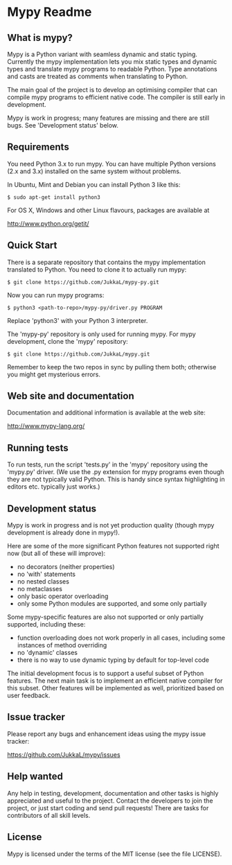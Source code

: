 Mypy Readme
===========


What is mypy?
-------------

Mypy is a Python variant with seamless dynamic and static typing.
Currently the mypy implementation lets you mix static types and
dynamic types and translate mypy programs to readable Python.  Type
annotations and casts are treated as comments when translating to
Python.

The main goal of the project is to develop an optimising compiler that
can compile mypy programs to efficient native code.  The compiler is
still early in development.

Mypy is work in progress; many features are missing and there are
still bugs.  See 'Development status' below.


Requirements
------------

You need Python 3.x to run mypy.  You can have multiple Python
versions (2.x and 3.x) installed on the same system without problems.

In Ubuntu, Mint and Debian you can install Python 3 like this:

    $ sudo apt-get install python3

For OS X, Windows and other Linux flavours, packages are available at

  http://www.python.org/getit/


Quick Start
-----------
  
There is a separate repository that contains the mypy implementation
translated to Python.  You need to clone it to actually run mypy:

    $ git clone https://github.com/JukkaL/mypy-py.git

Now you can run mypy programs:

    $ python3 <path-to-repo>/mypy-py/driver.py PROGRAM

Replace 'python3' with your Python 3 interpreter.

The 'mypy-py' repository is only used for running mypy.  For mypy
development, clone the 'mypy' repository:

    $ git clone https://github.com/JukkaL/mypy.git

Remember to keep the two repos in sync by pulling them both; otherwise
you might get mysterious errors.


Web site and documentation
--------------------------

Documentation and additional information is available at the web site:

  http://www.mypy-lang.org/


Running tests
-------------

To run tests, run the script 'tests.py' in the 'mypy' repository using
the 'mypy.py' driver.  (We use the .py extension for mypy programs
even though they are not typically valid Python.  This is handy since
syntax highlighting in editors etc. typically just works.)


Development status
------------------

Mypy is work in progress and is not yet production quality (though
mypy development is already done in mypy!).

Here are some of the more significant Python features not supported
right now (but all of these will improve):

 - no decorators (neither properties)
 - no 'with' statements
 - no nested classes
 - no metaclasses
 - only basic operator overloading
 - only some Python modules are supported, and some only partially

Some mypy-specific features are also not supported or only partially
supported, including these:

 - function overloading does not work properly in all cases, including
   some instances of method overriding
 - no 'dynamic' classes
 - there is no way to use dynamic typing by default for top-level code

The initial development focus is to support a useful subset of Python
features.  The next main task is to implement an efficient native
compiler for this subset.  Other features will be implemented as well,
prioritized based on user feedback.


Issue tracker
-------------

Please report any bugs and enhancement ideas using the mypy issue
tracker:

  https://github.com/JukkaL/mypy/issues


Help wanted
-----------

Any help in testing, development, documentation and other tasks is
highly appreciated and useful to the project.  Contact the developers
to join the project, or just start coding and send pull requests!
There are tasks for contributors of all skill levels.


License
-------

Mypy is licensed under the terms of the MIT license (see the file
LICENSE).
